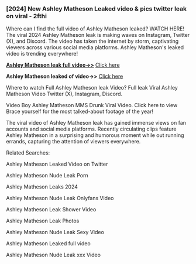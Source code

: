 ### [2024] New Ashley Matheson Leaked video & pics twitter leak on viral - 2fthi

Where can I find the full video of Ashley Matheson leaked? WATCH HERE! The viral 2024 Ashley Matheson leak is making waves on Instagram, Twitter (X), and Discord. The video has taken the internet by storm, captivating viewers across various social media platforms. Ashley Matheson's leaked video is trending everywhere!


**[Ashley Matheson leak full video->>](http://wildbook.top/wildbook8git)** [Click here](http://wildbook.top/wildbook8git)

**Ashley Matheson leaked of video->>** [Click here](http://wildbook.top/wildbook8git)


Where to watch Full Ashley Matheson leak Video? Full leak Viral Ashley Matheson Video Twitter (X), Instagram, Discord.

Video Boy Ashley Matheson MMS Drunk Viral Video. Click here to view Brace yourself for the most talked-about footage of the year!

The viral video of Ashley Matheson leak has gained immense views on fan accounts and social media platforms. Recently circulating clips feature Ashley Matheson in a surprising and humorous moment while out running errands, capturing the attention of viewers everywhere.


Related Searches:

Ashley Matheson Leaked Video on Twitter

Ashley Matheson Nude Leak Porn

Ashley Matheson Leaks 2024

Ashley Matheson Nude Leak Onlyfans Video

Ashley Matheson Leak Shower Video

Ashley Matheson Leak Photos

Ashley Matheson Nude Leak Sexy Video

Ashley Matheson Leaked full video

Ashley Matheson Nude Leak xxx Video

